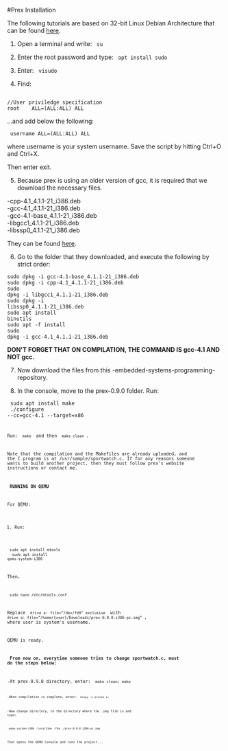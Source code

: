#Prex Installation

The following tutorials are based on 32-bit Linux Debian Architecture that can be found [here](http://cdimage.debian.org/debian-cd/8.6.0/i386/iso-cd/debian-8.6.0-i386-netinst.iso).

1. Open a terminal and write: <code> su </code>

2. Enter the root password and type: <code> apt install sudo </code>

3. Enter: <code> visudo </code>

4. Find:

<code>
//User priviledge specification
root	ALL=(ALL:ALL) ALL
</code>

...and add below the following:

<code> username	ALL=(ALL:ALL) ALL </code>

where username is your system username. Save the script by hitting Ctrl+O and Ctrl+X.

Then enter exit.

5. Because prex is using an older version of gcc, it is required that we download the necessary files.

-cpp-4.1_4.1.1-21_i386.deb <br />
-gcc-4.1_4.1.1-21_i386.deb<br />
-gcc-4.1-base_4.1.1-21_i386.deb<br />
-libgcc1_4.1.1-21_i386.deb<br />
-libssp0_4.1.1-21_i386.deb<br />

They can be found [here](http://archive.debian.org/debian/pool/main/g/gcc-4.1/).

6. Go to the folder that they downloaded, and execute the following by strict order:


<code>sudo dpkg -i gcc-4.1-base_4.1.1-21_i386.deb</code><br />
<code>sudo dpkg -i cpp-4.1_4.1.1-21_i386.deb</code><br />
<code>sudo dpkg -i libgcc1_4.1.1-21_i386.deb</code><br />
<code>sudo dpkg -i libssp0_4.1.1-21_i386.deb</code><br />
<code>sudo apt install binutils</code><br />
<code>sudo apt -f install</code><br />
<code>sudo dpkg -i gcc-4.1_4.1.1-21_i386.deb
</code><br />

<b> DON'T FORGET THAT ON COMPILATION, THE COMMAND IS gcc-4.1 AND NOT gcc. </b>

7. Now download the files from this -embedded-systems-programming- repository. 

8. In the console, move to the prex-0.9.0 folder. Run:

<code> sudo apt install make </code> <br />
<code> ./configure --cc=gcc-4.1 --target=x86<code/>

Run: <code> make </code> and then <code> make clean </code>.

Note that the compilation and the Makefiles are already uploaded, and the C program is at /usr/sample/sportwatch.c. If for any reasons someone wants to build another project, then they must follow prex's website instructions or contact me.



<b> RUNNING ON QEMU </b>

For QEMU:

1. Run: 

<code> sudo apt install mtools </code><br />
<code> sudo apt install qemu-system-i386 </code><br />

Then,

<code> sudo nano /etc/mtools.conf </code><br />

Replace <code> drive a: file=”/dev/fd0” exclusive </code> with <code> drive a: file=”/home/{user}/Downloads/prex-0.8.0.i386-pc.img” </code>,
where user is system's username.

QEMU is ready.

<b> From now on, everytime someone tries to change sportwatch.c, must do the steps below:</b>

-At prex-0.9.0 directory, enter:
<code> make clean; make <code>

-When compilation is complete, enter: <code> mcopy -o prexos a: </code>

-Now change directory, to the directory where the .img file is and type:

<code> qemu-system-i386 -localtime -fda ./prex-0.8.0.i386-pc.img </code>

That opens the QEMU Console and runs the project...
